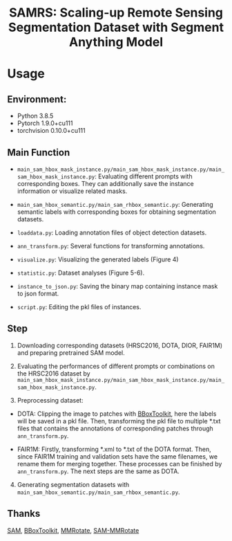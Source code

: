 <h1 align="center"> SAMRS: Scaling-up Remote Sensing Segmentation Dataset with Segment Anything Model </h1>

# Usage

## Environment:

* Python 3.8.5
* Pytorch 1.9.0+cu111
* torchvision 0.10.0+cu111

## Main Function

- `main_sam_hbox_mask_instance.py/main_sam_hbox_mask_instance.py/main_sam_hbox_mask_instance.py`: Evaluating different prompts with corresponding boxes. They can additionally save the instance information or visualize related masks.

- `main_sam_hbox_semantic.py/main_sam_rhbox_semantic.py`: Generating semantic labels with corresponding boxes for obtaining segmentation datasets.

- `loaddata.py`: Loading annotation files of object detection datasets.

- `ann_transform.py`: Several functions for transforming annotations.

- `visualize.py`: Visualizing the generated labels (Figure 4)

- `statistic.py`: Dataset analyses (Figure 5-6).

- `instance_to_json.py`: Saving the binary map containing instance mask to json format.

- `script.py`: Editing the pkl files of instances.


## Step

1. Downloading corresponding datasets (HRSC2016, DOTA, DIOR, FAIR1M) and preparing pretrained SAM model.

2. Evaluating the performances of different prompts or combinations on the HRSC2016 dataset by `main_sam_hbox_mask_instance.py/main_sam_hbox_mask_instance.py/main_sam_hbox_mask_instance.py`.

3. Preprocessing dataset:

  - DOTA: Clipping the image to patches with [BBoxToolkit](https://github.com/jbwang1997/BboxToolkit), here the labels will be saved in a pkl file. Then, transforming the pkl file to multiple *.txt files that contains the annotations of corresponding patches through `ann_transform.py`. 

  - FAIR1M: Firstly, transforming *.xml to *.txt of the DOTA format. Then, since FAIR1M training and validation sets have the same filenames, we rename them for merging together. These processes can be finished by `ann_transform.py`. The next steps are the same as DOTA.

4. Generating segmentation datasets with `main_sam_hbox_semantic.py/main_sam_rhbox_semantic.py`.

## Thanks

[SAM](https://github.com/facebookresearch/segment-anything), [BBoxToolkit](https://github.com/jbwang1997/BboxToolkit), [MMRotate](https://github.com/open-mmlab/mmrotate), [SAM-MMRotate](https://github.com/Li-Qingyun/sam-mmrotate)


